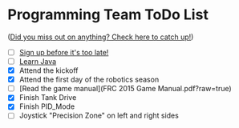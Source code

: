 Programming Team ToDo List
==========================

([Did you miss out on anything? Check here to catch up!](archive/index.md))

- [ ] [Sign up before it's too late!](https://my.usfirst.org/stims/)
- [ ] [Learn Java](https://github.com/owatonnarobotics/ToDo/issues/3)
- [X] Attend the kickoff
- [X] Attend the first day of the robotics season
- [ ] [Read the game manual](FRC 2015 Game Manual.pdf?raw=true)
- [X] Finish Tank Drive
- [X] Finish PID_Mode
- [ ] Joystick "Precision Zone" on left and right sides
